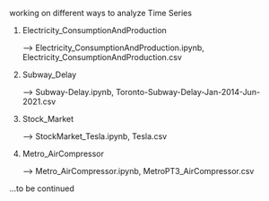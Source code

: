 working on different ways to analyze Time Series

1. Electricity_ConsumptionAndProduction

    --> Electricity_ConsumptionAndProduction.ipynb, Electricity_ConsumptionAndProduction.csv

2. Subway_Delay

    --> Subway-Delay.ipynb, Toronto-Subway-Delay-Jan-2014-Jun-2021.csv

3. Stock_Market

    --> StockMarket_Tesla.ipynb, Tesla.csv

4. Metro_AirCompressor

    --> Metro_AirCompressor.ipynb, MetroPT3_AirCompressor.csv
   

...to be continued
